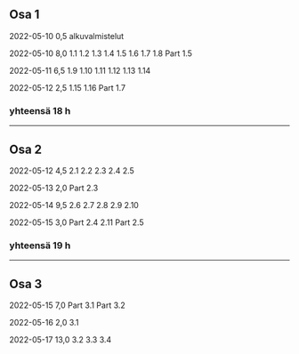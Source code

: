 ## Osa 1
2022-05-10  0,5 alkuvalmistelut

2022-05-10  8,0 1.1 1.2 1.3 1.4 1.5 1.6 1.7 1.8 Part 1.5

2022-05-11  6,5 1.9 1.10 1.11 1.12 1.13 1.14

2022-05-12  2,5 1.15 1.16 Part 1.7

### yhteensä 18 h

---

## Osa 2
2022-05-12  4,5 2.1 2.2 2.3 2.4 2.5

2022-05-13  2,0 Part 2.3

2022-05-14  9,5 2.6 2.7 2.8 2.9 2.10 

2022-05-15  3,0 Part 2.4 2.11 Part 2.5

### yhteensä 19 h

---

## Osa 3

2022-05-15  7,0 Part 3.1 Part 3.2

2022-05-16  2,0 3.1

2022-05-17  13,0 3.2 3.3 3.4
